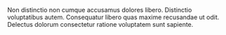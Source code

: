 Non distinctio non cumque accusamus dolores libero. Distinctio voluptatibus autem. Consequatur libero quas maxime recusandae ut odit. Delectus dolorum consectetur ratione voluptatem sunt sapiente.